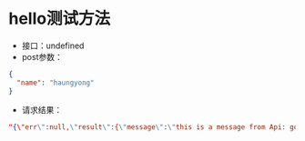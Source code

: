 # hello测试方法 #- 接口：undefined- post参数：```json{
  "name": "haungyong"
}```- 请求结果：```json"{\"err\":null,\"result\":{\"message\":\"this is a message from Api: got name [haungyong]\"}}"```